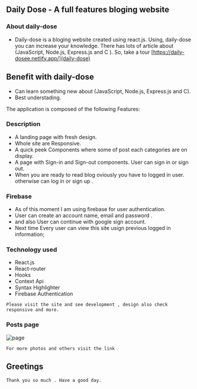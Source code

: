 ## Daily Dose - A full features bloging website

### About daily-dose

* Daily-dose is a bloging website created using react.js. Using, daily-dose you can increase your knowledge.
   There has lots of article about (JavaScript, Node.js, Express.js and C ).
   So, take a tour [https://daily-dosee.netlify.app/](daily-dose) 

## Benefit with daily-dose

* Can learn something new about (JavaScript, Node.js, Express.js and C).
* Best understading. 


The application is composed of the following Features:

### Description

* A landing page with fresh  design.
* Whole site are Responsive.
* A quick peek Components where some of post each categories are on display. 
* A page with Sign-in and Sign-out components. User can sign in or sign out.
* When you are ready to read blog oviously you have to logged in user. otherwise can log in or sign up .



### Firebase 

* As of this moment I am using firebase for user authentication.
* User can create an account name, email and password . 
* and also User can continue with google sign account.
* Next time Every user can view this site usign previous logged in information;


### Technology used

* React.js
* React-router
* Hooks
* Context Api
* Syntax Highlighter
* Firebase Authentication


```
Please visit the site and see development , design also check responsive and more.

```

### Posts page
![page](https://i.ibb.co/w4YWd4d/daily.png)


``` For more photos and others visit the link ```
## Greetings
`Thank you so much . Have a good day.`
